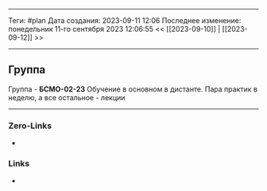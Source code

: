 ___
Теги: #plan 
Дата создания: 2023-09-11 12:06 
Последнее изменение: понедельник 11-го сентября 2023 12:06:55
<< [[2023-09-10]] | [[2023-09-12]] >> 
___
## Группа

Группа - **БСМО-02-23**
Обучение в основном в дистанте. Пара практик в неделю, а все остальное - лекции

___
### Zero-Links
- 

### Links
- 
